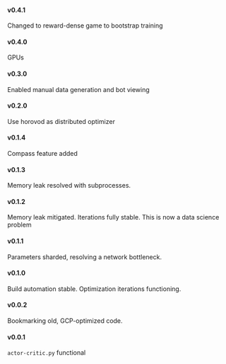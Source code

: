 
#### v0.4.1 

Changed to reward-dense game to bootstrap training

#### v0.4.0 

GPUs

#### v0.3.0 

Enabled manual data generation and bot viewing 

#### v0.2.0

Use horovod as distributed optimizer

#### v0.1.4 

Compass feature added

#### v0.1.3

Memory leak resolved with subprocesses. 

#### v0.1.2

Memory leak mitigated. Iterations fully stable. This is now a data science problem

#### v0.1.1

Parameters sharded, resolving a network bottleneck. 

#### v0.1.0 

Build automation stable. Optimization iterations functioning. 

#### v0.0.2

Bookmarking old, GCP-optimized code.

#### v0.0.1

`actor-critic.py` functional 

